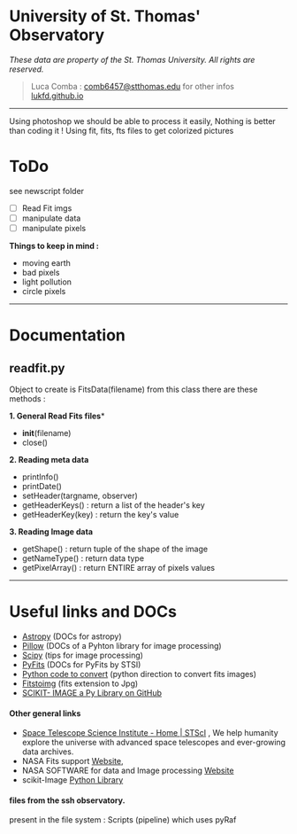 # University of St. Thomas' Observatory
*These data are property of the St. Thomas University. All rights are reserved.*
> Luca Comba : comb6457@stthomas.edu
> for other infos [lukfd.github.io](https://lukfd.github.io/)
---

Using photoshop we should be able to process it easily, Nothing is better than coding it !
Using fit, fits, fts files to get colorized pictures
# ToDo
see newscript folder
- [ ] Read Fit imgs
- [ ] manipulate data
- [ ] manipulate pixels

**Things to keep in mind :**
- moving earth
- bad pixels
- light pollution
- circle pixels

---

# Documentation

## readfit.py
Object to create is FitsData(filename)
from this class there are these methods :

**1. General Read Fits files***

- __init__(filename)
- close()

**2. Reading meta data**

- printInfo()
- printDate()
- setHeader(targname, observer)
- getHeaderKeys() : return a list of the header's key
- getHeaderKey(key) : return the key's value

**3. Reading Image data**

- getShape() : return tuple of the shape of the image
- getNameType() : return data type
- getPixelArray() : return ENTIRE array of pixels values

***
# Useful links and DOCs
- [Astropy](http://docs.astropy.org/en/stable/index.html) (DOCs for astropy)
- [Pillow](https://pillow.readthedocs.io/en/stable/index.html) (DOCs of a Pyhton library for image processing)
- [Scipy](http://scipy-lectures.org/advanced/image_processing/) (tips for image processing)
- [PyFits](https://pythonhosted.org/pyfits/#creating-a-new-image-file) (DOCs for PyFits by STSI)
- [Python code to convert](https://astromsshin.github.io/science/code/Python_fits_image/index.html) (python direction to convert fits images)
- [Fitstoimg](https://github.com/psds075/fitstoimg) (fits extension to Jpg)
- [SCIKIT- IMAGE a Py Library on GitHub](https://github.com/scikit-image/scikit-image)

#### Other general links
- [Space Telescope Science Institute - Home | STScI](http://www.stsci.edu/) , We help humanity explore the universe with advanced space telescopes and ever-growing data archives. 
- NASA Fits support [Website](https://fits.gsfc.nasa.gov/), 
- NASA SOFTWARE for data and Image processing [Website](https://software.nasa.gov/data_and_image_processing)
- scikit-Image [Python Library](https://scikit-image.org/)

#### files from the ssh observatory.
present in the file system :
 Scripts (pipeline)
which uses pyRaf
